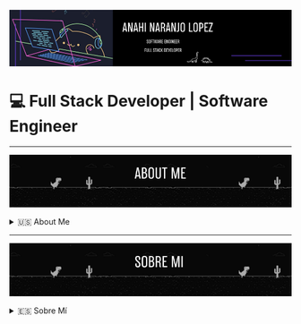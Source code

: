 ![Welcome Banner](assets/DinoBanner.png)

# 💻 Full Stack Developer | Software Engineer  

---
![About Me Banner](assets/enBanner.png)
<details>
<summary>🇺🇸 About Me</summary>

Hi there! 👋 I'm a passionate **Software Engineer** and **Full Stack Developer** with experience in building web and mobile applications using modern technologies. I love solving real-world problems through clean, efficient, and scalable code.  

---

### 🛠️ Technologies & Tools
- **Languages**: Python, JavaScript, Kotlin, C#, HTML, CSS  
- **Frameworks & Libraries**: Angular, Flutter, Ionic  
- **Databases**: MySQL, SQL Server, MongoDB, Oracle  
- **Tools**: Git, GitHub, AWS  
- **Other**: API Development, Cloud Computing, Mobile & Computer Repair  

---

### 🌟 Quick Facts
- 💼 **Experience**: Full Stack Developer, IT Support, and Technician.  
- 🎓 **Education**: Software Engineering degree.  
- 🌱 **Learning**: Cloud Computing and AI/ML.  
- 🤝 **Collaboration**: Open to contributing to innovative projects!  

---

### 📈 GitHub Stats
![GitHub Stats](https://github-readme-stats.vercel.app/api?username=Eldinosaur&show_icons=true&theme=radical)

---

### 📬 Connect With Me
 [![LinkedIn](assets/icons/linkedin.png)](https://linkedin.com/in/anahinaranjo-eldinosaur)  [![Portfolio](assets/icons/internet.png)](https://eldinosaur.github.io)  


</details>

---
![Sobre Mi Banner](assets/esBanner.png)
<details>
<summary>🇪🇸 Sobre Mí</summary>

¡Hola! 👋 Soy un apasionado **Ingeniero de Software** y **Desarrollador Full Stack** con experiencia en la construcción de aplicaciones web y móviles utilizando tecnologías modernas. Me encanta resolver problemas del mundo real a través de código limpio, eficiente y escalable.  

---

### 🛠️ Tecnologías y Herramientas
- **Lenguajes**: Python, JavaScript, Kotlin, C#, HTML, CSS  
- **Frameworks y Librerías**: Angular, Flutter, Ionic  
- **Bases de Datos**: MySQL, SQL Server, MongoDB, Oracle  
- **Herramientas**: Git, GitHub, AWS  
- **Otros**: Desarrollo de APIs, Computación en la Nube, Reparación de Móviles y Computadoras  

---

### 🌟 Datos Relevantes
- 💼 **Experiencia**: Desarrollador Full Stack, Soporte de TI y Técnico.  
- 🎓 **Educación**: Título en Ingeniería de Software.  
- 🌱 **Aprendiendo**: Computación en la Nube e Inteligencia Artificial/Aprendizaje Automático.  
- 🤝 **Colaboración**: Abierto a contribuir en proyectos innovadores.  

---

### 📈 Estadísticas de GitHub
![Estadísticas de GitHub](https://github-readme-stats.vercel.app/api?username=Eldinosaur&show_icons=true&theme=radical)

---

### 📬 Conecta Conmigo
[![LinkedIn](assets/icons/linkedin.png)](https://linkedin.com/in/anahinaranjo-eldinosaur)  [![Portfolio](assets/icons/internet.png)](https://eldinosaur.github.io)

</details>
